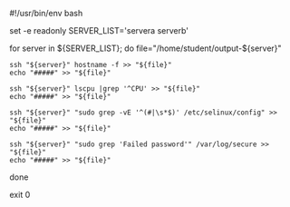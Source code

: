 #!/usr/bin/env bash

set -e
readonly SERVER_LIST='servera serverb'

for server in ${SERVER_LIST};
do
    file="/home/student/output-${server}"

    ssh "${server}" hostname -f >> "${file}"
    echo "#####" >> "${file}"

    ssh "${server}" lscpu |grep '^CPU' >> "${file}"
    echo "#####" >> "${file}"

    ssh "${server}" "sudo grep -vE '^(#|\s*$)' /etc/selinux/config" >> "${file}"
    echo "#####" >> "${file}"

    ssh "${server}" "sudo grep 'Failed password'" /var/log/secure >> "${file}"
    echo "#####" >> "${file}"
done

exit 0
